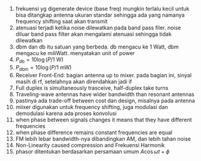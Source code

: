 1. frekuensi yg digenerate device (base freq) mungkin terlalu kecil untuk bisa ditangkap antenna ukuran standar sehingga ada yang namanya frequency shifting saat akan transmit
2. atenuasi terjadi ketika noise dilewatkan pada band pass filer. noise diluar band pass filter akan mengalami atenuasi sehingga tidak dilewatkan
3. dbm dan db itu satuan yang berbeda. db mengacu ke 1 Watt, dbm mengacu ke miliWatt. menyatakan unit of power
4. $P_{\text{db}} = 10\log(P/1 \text{ W})$
5. $P_{\text{dbm}} = 10\log(P/1 \text{ mW})$
6. Receiver Front-End: bagian antenna up to mixer. pada bagian ini, sinyal masih di rf, setelahnya akan direndahkan jadi if
7. Full duplex is simultaneously trasceive, half-duplex take turns
8. Traveling-wave antennas have wider bandwidth than resonant antennas
9. pastinya ada trade-off between cost dan design, misalnya pada antenna
10. miixer digunakan untuk frequency shifting, juga modulasi dan demodulasi karena ada proses konvolusi
11. when phase between signals changes it means that they have different frequencies
12. when phase difference remains constant frequencies are equal
13. FM lebih lebar bandwidth-nya dibandingkan AM, dan lebih tahan noise
14. Non-Linearity caused compression and Frekuensi Harmonik
15. phasor ditentukan berdasarkan persamaan umum $A\cos{\omega t + \phi}$
